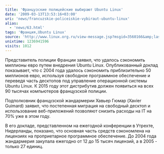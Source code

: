 ```yaml
---
title: 'Французские полицейские выбирают Ubuntu Linux'
date: '2009-03-13T13:53:16+03:00'
uri: 'news/francuzskie-policeiskie-vybiraut-ubuntu-linux'
alias: 
  - 'news/63.html'
tags: 'Франция,Ubuntu Linux'
source: 'http://www.linux.org.ru/view-message.jsp?msgid=3560166&amp;lastmod=1236938657083'
unixtime: 1236941596
visits: 1012
---
```

Представитель полиции Франции заявил, что удалось сэкономить миллионы евро путем внедрения Ubuntu Linux. Опубликованный доклад показывает, что с 2004 года удалось сэкономить приблизительно 50 миллионов евро, используя свободное программное обеспечение и переведя часть десктопов под управление операционной системы Ubuntu Linux. К 2015 году этот дистрибутив должен появиться на всех 90 тысячах компьютеров французской полиции.

Подполковник французской жандармерии Хавьер Гюмар (Xavier Guimard) заявил, что постепенная миграция на свободный десктоп и использование веб-приложений позволяют снизить расходы на IT на 70% уже в этом году.

В его докладе, представленном на ежегодной конференции в Утрехте, Нидерланды, показано, что основная часть средств сэкономлена на лицензиях на проприетарное программное обеспечение. До 2004 года жандармерия закупала ежегодно от 12 до 15 тысяч лицензий, а в 2005 - только 27 единиц.
